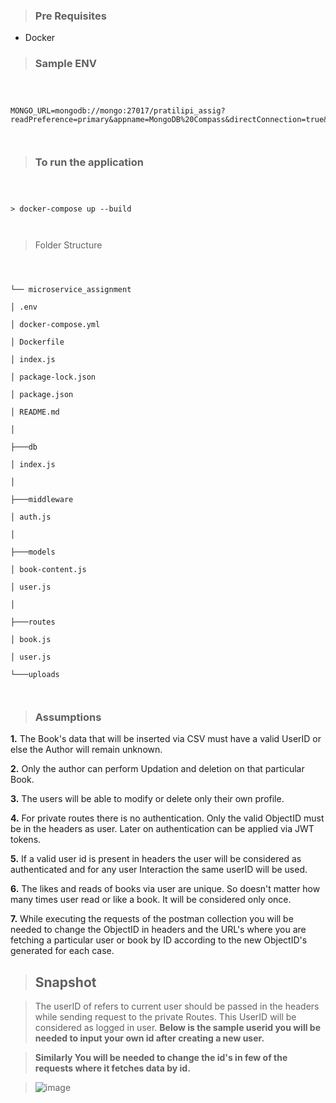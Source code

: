 > ### Pre Requisites

-   Docker

> ### Sample ENV

```



MONGO_URL=mongodb://mongo:27017/pratilipi_assig?readPreference=primary&appname=MongoDB%20Compass&directConnection=true&ssl=false



```

> ### To run the application

```



> docker-compose up --build



```

> Folder Structure

```



└── microservice_assignment

│ .env

│ docker-compose.yml

│ Dockerfile

│ index.js

│ package-lock.json

│ package.json

│ README.md

│

├───db

│ index.js

│

├───middleware

│ auth.js

│

├───models

│ book-content.js

│ user.js

│

├───routes

│ book.js

│ user.js

└───uploads



```

> ### Assumptions

**1.** The Book's data that will be inserted via CSV must have a valid UserID or else the Author will remain unknown.

**2.** Only the author can perform Updation and deletion on that particular Book.

**3.** The users will be able to modify or delete only their own profile.

**4.** For private routes there is no authentication. Only the valid ObjectID must be in the headers as user. Later on authentication can be applied via JWT tokens.

**5.** If a valid user id is present in headers the user will be considered as authenticated and for any user Interaction the same userID will be used.

**6.** The likes and reads of books via user are unique. So doesn't matter how many times user read or like a book. It will be considered only once.

**7.** While executing the requests of the postman collection you will be needed to change the ObjectID in headers and the URL's where you are fetching a particular user or book by ID according to the new ObjectID's generated for each case.

> ## Snapshot

> The userID of refers to current user should be passed in the headers while sending request to the private Routes. This UserID will be considered as logged in user. **Below is the sample userid you will be needed to input your own id after creating a new user.**

> **Similarly You will be needed to change the id's in few of the requests where it fetches data by id.**

> ![image](https://user-images.githubusercontent.com/56015329/150004239-de9f5063-2eb5-4df5-8280-cf7cb8c05438.png)
